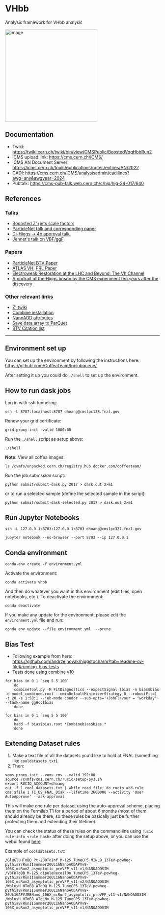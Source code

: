 # VHbb
Analysis framework for VHbb analysis


<img src="https://github.com/user-attachments/assets/3c43623f-6a2c-4cc0-ab7d-9013d2eec666" alt="image" width="300"/>


## Documentation
* Twiki: https://twiki.cern.ch/twiki/bin/view/CMSPublic/BoostedVqqHbbRun2
* iCMS upload link: https://cms.cern.ch/iCMS/
* iCMS AN Document Server: https://icms.cern.ch/tools/publications/notes/entries/AN/2022
* CADI: https://cms.cern.ch/iCMS/analysisadmin/cadilines?awg=any&awgyear=2024
* Pubtalk: https://cms-pub-talk.web.cern.ch/c/hig/hig-24-017/640

## References

### Talks
* [Booosted Z'+jets scale factors](https://indico.cern.ch/event/1355112/#16-booosted-zjets-scale-factor)
* [ParticleNet talk and corresponding paper](https://indico.physics.lbl.gov/event/975/contributions/8301/attachments/4047/5437/23.07.31_BOOST_Xbbcc_performance_CL.pdf)
* [Di-Higgs -> 4b approval talk.](https://indico.cern.ch/event/1078870/contributions/4537934/attachments/2313106/3947040/Preapproval_HH4bggF_280921.pdf)
* [Jennet's talk on VBF/ggF](https://indico.physics.lbl.gov/event/975/contributions/8306/attachments/4062/5457/Dickinson_BOOST23_CMSVBF_vf.pdf)

### Papers
* [ParticleNet BTV Paper](https://cds.cern.ch/record/2866276/files/BTV-22-001-pas.pdf)
* [ATLAS VH](https://arxiv.org/abs/2312.07605), [PRL Paper](https://journals.aps.org/prl/abstract/10.1103/PhysRevLett.132.131802)
* [Electroweak Restoration at the LHC and Beyond: The Vh Channel](https://arxiv.org/abs/2012.00774)
* [A portrait of the Higgs boson by the CMS experiment ten years after the discovery]( https://www.nature.com/articles/s41586-022-04892-x)

### Other relevant links
* [Z' twiki](https://twiki.cern.ch/twiki/bin/edit/CMS/EXO24007)
* [Combine installation](https://cms-analysis.github.io/HiggsAnalysis-CombinedLimit/latest/)
* [NanoAOD attributes](https://cms-nanoaod-integration.web.cern.ch/integration/cms-swCMSSW_12_4_X/mc123Xrun3_v10_doc.html)
* [Save data array to ParQuet](https://awkward-array.org/doc/main/reference/generated/ak.to_parquet.html)
* [BTV Citation list](https://btv-wiki.docs.cern.ch/PerformanceCalibration/Citations/)

----
## Environment set up
You can set up the environment by following the instructions here: https://github.com/CoffeaTeam/lpcjobqueue/

After setting it up you could do `./shell` to set up the environment.

## How to run dask jobs

Log in with ssh tunneling:

```
ssh -L 8787:localhost:8787 dhoang@cmslpc138.fnal.gov
```

Renew your grid certificate:

```
grid-proxy-init -valid 1000:00
```

Run the `./shell` script as setup above:

```
./shell
```

**Note:** View all coffea images: 
```
ls /cvmfs/unpacked.cern.ch/registry.hub.docker.com/coffeateam/
```

Run the job submssion script:

```
python submit/submit-dask.py 2017 > dask.out 2>&1
```

or to run a selected sample (define the selected sample in the script):

```
python submit/submit-dask-selected.py 2017 > dask.out 2>&1
```

## Run Jupyter Notebooks

```
ssh -L 127.0.0.1:8703:127.0.0.1:8703 dhoang@cmslpc327.fnal.gov
```

```
jupyter notebook --no-browser --port 8703 --ip 127.0.0.1
```

## Conda environment

```
conda-env create -f environment.yml
```

Activate the environment:

```
conda activate vhbb
```

And then do whatever you want in this environment (edit files, open notebooks, etc.). To deactivate the environment:

```
conda deactivate
```

If you make any update for the environment, please edit the `environment.yml` file and run:

```
conda env update --file environment.yml  --prune
```

## Bias Test
* Following example from here: https://github.com/andrzejnovak/higgstocharm?tab=readme-ov-file#running-bias-tests
* Tests done using combine v10

```
for bias in 0 1 `seq 5 5 100`
    do
    combineTool.py -M FitDiagnostics --expectSignal $bias -n bias$bias -d model_combined.root --cminDefaultMinimizerStrategy 0 --robustFit=1 -t 20 -s 1:50:1 --job-mode condor --sub-opts='+JobFlavour = "workday"' --task-name ggHcc$bias
    done
```

```
for bias in 0 1 `seq 5 5 100`
    do 
    hadd -f bias$bias.root *Combinebias$bias.*
    done
```

## Extending Dataset rules

1. Make a text file of all the datasets you'd like to hold at FNAL (something like `cooldatasets.txt`).
2. Then:

```
voms-proxy-init --voms cms --valid 192:00
source /cvmfs/cms.cern.ch/rucio/setup-py3.sh
export RUCIO_ACCOUNT=dhoang
cut -f 1 cool_datasets.txt | while read file; do rucio add-rule cms:$file 1 T1_US_FNAL_Disk --lifetime 2600000 --activity 'User AutoApprove' --ask-approval
```

This will make one rule per dataset using the auto-approval scheme, placing them on the Fermilab T1 for a period of about 6 months (most of them should already be there, so these rules be basically just be further protecting them and extending their lifetime).

You can check the status of these rules on the command line using `rucio rule-info <rule hash>` after doing the setup above, or you can use the webui found [here](https://cms-rucio-webui.cern.ch/) 

Example of  `cooldatasets.txt`:

```
/GluGluHToBB_Pt-200ToInf_M-125_TuneCP5_MINLO_13TeV-powheg-pythia8/RunIISummer20UL16NanoAODAPVv9-106X_mcRun2_asymptotic_preVFP_v11-v1/NANOAODSIM
/VBFHToBB_M-125_dipoleRecoilOn_TuneCP5_13TeV-powheg-pythia8/RunIISummer20UL16NanoAODAPVv9-106X_mcRun2_asymptotic_preVFP_v11-v2/NANOAODSIM
/WplusH_HToBB_WToQQ_M-125_TuneCP5_13TeV-powheg-pythia8/RunIISummer20UL16NanoAODAPVv9-20UL16APVJMENano_106X_mcRun2_asymptotic_preVFP_v11-v1/NANOAODSIM
/WplusH_HToBB_WToLNu_M-125_TuneCP5_13TeV-powheg-pythia8/RunIISummer20UL16NanoAODAPVv9-106X_mcRun2_asymptotic_preVFP_v11-v1/NANOAODSIM
```






